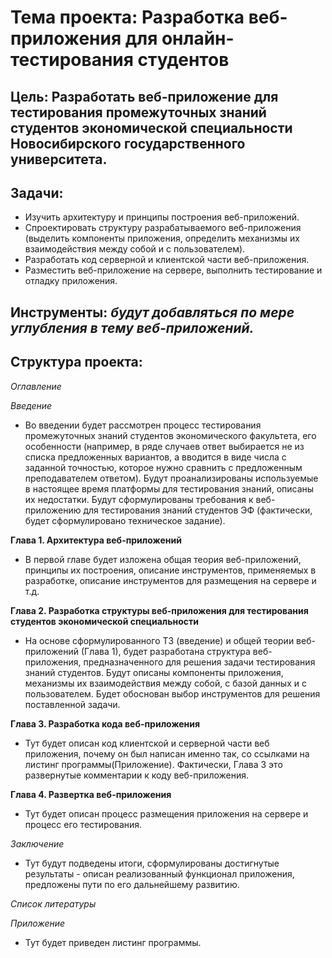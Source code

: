 # Тема проекта: Разработка веб-приложения для онлайн-тестирования студентов

## Цель: Разработать веб-приложение для тестирования промежуточных знаний студентов экономической специальности Новосибирского государственного университета.

## Задачи:

+ Изучить архитектуру и принципы построения веб-приложений.
+ Спроектировать структуру разрабатываемого веб-приложения (выделить компоненты приложения, определить механизмы их взаимодействия между собой и с пользователем).
+ Разработать код серверной и клиентской части веб-приложения.
+ Разместить веб-приложение на сервере, выполнить тестирование и отладку приложения.

## Инструменты: *будут добавляться по мере углубления в тему веб-приложений.*

## Структура проекта:

*Оглавление*

*Введение*

+ Во введении будет рассмотрен процесс тестирования промежуточных знаний студентов экономического факультета, его особенности (например, в ряде случаев ответ выбирается не из списка предложенных вариантов, а вводится в виде числа с заданной точностью, которое нужно сравнить с предложенным преподавателем ответом). Будут проанализированы используемые в настоящее время платформы для тестирования знаний, описаны их недостатки. Будут сформулированы требования к веб-приложению для тестирования знаний студентов ЭФ (фактически, будет сформулировано техническое задание).

**Глава 1. Архитектура веб-приложений**

+ В первой главе будет изложена общая теория веб-приложений, принципы их построения, описание инструментов, применяемых в разработке, описание инструментов для размещения на сервере и т.д.

**Глава 2. Разработка структуры веб-приложения для тестирования студентов экономической специальности**

+ На основе сформулированного ТЗ (введение) и общей теории веб-приложений (Глава 1), будет разработана структура веб-приложения, предназначенного для решения задачи тестирования знаний студентов. Будут описаны компоненты приложения, механизмы их взаимодействия между собой, с базой данных и с пользователем. Будет обоснован выбор инструментов для решения поставленной задачи.

**Глава 3. Разработка кода веб-приложения**

+ Тут будет описан код клиентской и серверной части веб приложения, почему он был написан именно так, со ссылками на листинг программы(Приложение). Фактически, Глава 3 это развернутые комментарии к коду веб-приложения.

**Глава 4. Развертка веб-приложения**

+ Тут будет описан процесс размещения приложения на сервере и процесс его тестирования.

*Заключение*

+ Тут будут подведены итоги, сформулированы достигнутые результаты - описан реализованный функционал приложения, предложены пути по его дальнейшему развитию.

*Список литературы*

*Приложение*

+ Тут будет приведен листинг программы.
